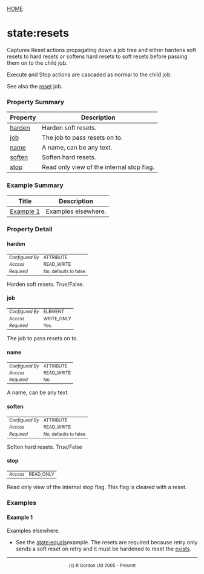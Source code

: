 [HOME](../../../README.md)
# state:resets

Captures Reset actions propagating down a job tree and either hardens
soft resets to hard resets or softens hard resets to soft resets before
passing them on to the child job.


Execute and Stop actions are cascaded as normal to the child job.


See also the [reset](../../../org/oddjob/jobs/job/ResetJob.md) job.

### Property Summary

| Property | Description |
| -------- | ----------- |
| [harden](#propertyharden) | Harden soft resets. | 
| [job](#propertyjob) | The job to pass resets on to. | 
| [name](#propertyname) | A name, can be any text. | 
| [soften](#propertysoften) | Soften hard resets. | 
| [stop](#propertystop) | Read only view of the internal stop flag. | 


### Example Summary

| Title | Description |
| ----- | ----------- |
| [Example 1](#example1) | Examples elsewhere. |


### Property Detail
#### harden <a name="propertyharden"></a>

<table style='font-size:smaller'>
      <tr><td><i>Configured By</i></td><td>ATTRIBUTE</td></tr>
      <tr><td><i>Access</i></td><td>READ_WRITE</td></tr>
      <tr><td><i>Required</i></td><td>No, defaults to false.</td></tr>
</table>

Harden soft resets. True/False.

#### job <a name="propertyjob"></a>

<table style='font-size:smaller'>
      <tr><td><i>Configured By</i></td><td>ELEMENT</td></tr>
      <tr><td><i>Access</i></td><td>WRITE_ONLY</td></tr>
      <tr><td><i>Required</i></td><td>Yes.</td></tr>
</table>

The job to pass resets on to.

#### name <a name="propertyname"></a>

<table style='font-size:smaller'>
      <tr><td><i>Configured By</i></td><td>ATTRIBUTE</td></tr>
      <tr><td><i>Access</i></td><td>READ_WRITE</td></tr>
      <tr><td><i>Required</i></td><td>No.</td></tr>
</table>

A name, can be any text.

#### soften <a name="propertysoften"></a>

<table style='font-size:smaller'>
      <tr><td><i>Configured By</i></td><td>ATTRIBUTE</td></tr>
      <tr><td><i>Access</i></td><td>READ_WRITE</td></tr>
      <tr><td><i>Required</i></td><td>No, defaults to false.</td></tr>
</table>

Soften hard resets. True/False

#### stop <a name="propertystop"></a>

<table style='font-size:smaller'>
      <tr><td><i>Access</i></td><td>READ_ONLY</td></tr>
</table>

Read only view of the internal stop flag.
This flag is cleared with a reset.


### Examples
#### Example 1 <a name="example1"></a>

Examples elsewhere.

- See the [state:equals](../../../org/oddjob/state/EqualsState.md)example. The resets are required because retry only sends a soft reset on retry and it must be hardened to reset the [exists](../../../org/oddjob/io/ExistsJob.md). 



-----------------------

<div style='font-size: smaller; text-align: center;'>(c) R Gordon Ltd 2005 - Present</div>
